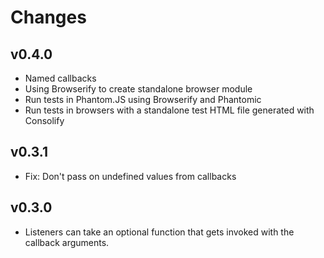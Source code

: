 # Changes

## v0.4.0

- Named callbacks
- Using Browserify to create standalone browser module
- Run tests in Phantom.JS using Browserify and Phantomic
- Run tests in browsers with a standalone test HTML file generated with Consolify

## v0.3.1

- Fix: Don't pass on undefined values from callbacks

## v0.3.0

- Listeners can take an optional function that gets invoked with the callback arguments.

